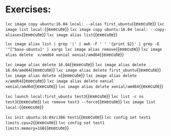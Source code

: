 # Exercises:

`lxc image copy ubuntu:16.04 local: --alias first_ubuntu`{{execute}}
`lxc image list local:`{{execute}}
`lxc image copy ubuntu:16.04 local: --copy-aliases`{{execute}}
`lxc image alias list`{{execute}}

`lxc image alias list | grep '|' | awk -F ' ' '{print $2}' | grep -E '^[^base-ubuntu]' | xargs lxc image alias remove`{{execute}}
`lxc image alias delete  x/amd64 xenial xenial/amd64`{{execute}}

`lxc image alias delete 16.04`{{execute}}
`lxc image alias delete 16.04/amd64`{{execute}}
`lxc image alias delete first_ubuntu`{{execute}}
`lxc image alias delete x`{{execute}}
`lxc image alias delete x/amd64`{{execute}}
`lxc image alias delete xenial xenial/amd64`{{execute}}
`lxc image alias delete xenial/amd64`{{execute}}

`lxc launch local:first_ubuntu test3`{{execute}}
`lxc list -c ns test3`{{execute}}
`lxc remove test3 --force`{{execute}}
`lxc image list local:`{{execute}}

`lxc init ubuntu:16:04/i386 test1`{{execute}}
`lxc config set test1 limits.cpu=2`{{execute}}
`lxc config set test1 limits.memory=1GB`{{execute}}
